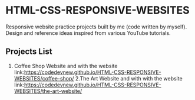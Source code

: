 # HTML-CSS-RESPONSIVE-WEBSITES
Responsive website practice projects built by me (code written by myself). Design and reference ideas inspired from various YouTube tutorials.
## Projects List
1. Coffee Shop Website and with the website link:https://codedevnew.github.io/HTML-CSS-RESPONSIVE-WEBSITES/coffee-shop/
2.The Art Website and with with the website link:https://codedevnew.github.io/HTML-CSS-RESPONSIVE-WEBSITES/the-art-website/
